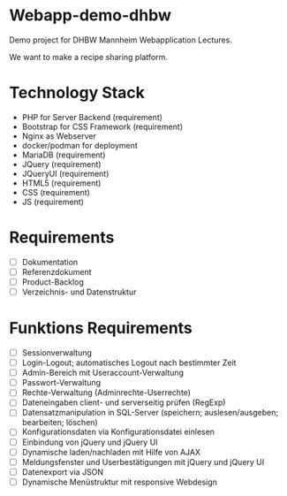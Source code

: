 # Webapp-demo-dhbw
Demo project for DHBW Mannheim Webapplication Lectures.

We want to make a recipe sharing platform.

# Technology Stack
- PHP for Server Backend (requirement)
- Bootstrap for CSS Framework (requirement)
- Nginx as Webserver
- docker/podman for deployment
- MariaDB (requirement)
- JQuery (requirement)
- JQueryUI (requirement)
- HTML5 (requirement)
- CSS (requirement)
- JS (requirement)

# Requirements
- [ ] Dokumentation 
- [ ] Referenzdokument
- [ ] Product-Backlog
- [ ] Verzeichnis- und Datenstruktur

# Funktions Requirements
- [ ] Sessionverwaltung
- [ ] Login-Logout; automatisches Logout nach bestimmter Zeit
- [ ] Admin-Bereich mit Useraccount-Verwaltung
- [ ] Passwort-Verwaltung
- [ ] Rechte-Verwaltung (Adminrechte-Userrechte)
- [ ] Dateneingaben client- und serverseitig prüfen (RegExp)
- [ ] Datensatzmanipulation in SQL-Server (speichern; auslesen/ausgeben; bearbeiten; löschen)
- [ ] Konfigurationsdaten via Konfigurationsdatei einlesen
- [ ] Einbindung von jQuery und jQuery UI
- [ ] Dynamische laden/nachladen mit Hilfe von AJAX
- [ ] Meldungsfenster und Userbestätigungen mit jQuery und jQuery UI
- [ ] Datenexport via JSON
- [ ] Dynamische Menüstruktur mit responsive Webdesign
